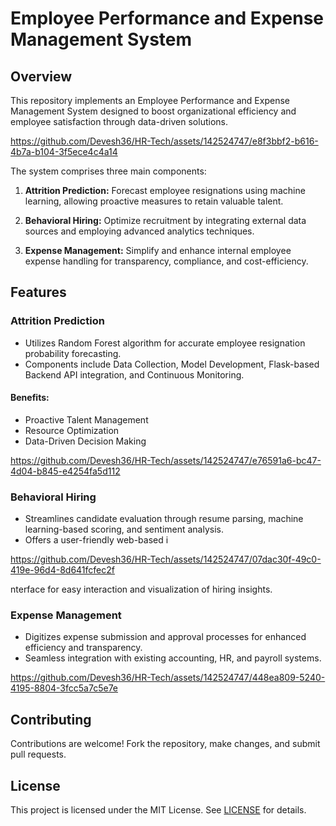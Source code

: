 # Employee Performance and Expense Management System

## Overview
This repository implements an Employee Performance and Expense Management System designed to boost organizational efficiency and employee satisfaction through data-driven solutions.


https://github.com/Devesh36/HR-Tech/assets/142524747/e8f3bbf2-b616-4b7a-b104-3f5ece4c4a14

 The system comprises three main components:

1. **Attrition Prediction:** Forecast employee resignations using machine learning, allowing proactive measures to retain valuable talent.
   
2. **Behavioral Hiring:** Optimize recruitment by integrating external data sources and employing advanced analytics techniques.
   
3. **Expense Management:** Simplify and enhance internal employee expense handling for transparency, compliance, and cost-efficiency.

## Features

### Attrition Prediction
- Utilizes Random Forest algorithm for accurate employee resignation probability forecasting.
- Components include Data Collection, Model Development, Flask-based Backend API integration, and Continuous Monitoring.


#### Benefits:
- Proactive Talent Management
- Resource Optimization
- Data-Driven Decision Making


https://github.com/Devesh36/HR-Tech/assets/142524747/e76591a6-bc47-4d04-b845-e4254fa5d112


### Behavioral Hiring
- Streamlines candidate evaluation through resume parsing, machine learning-based scoring, and sentiment analysis.
- Offers a user-friendly web-based i

https://github.com/Devesh36/HR-Tech/assets/142524747/07dac30f-49c0-419e-96d4-8d641fcfec2f

nterface for easy interaction and visualization of hiring insights.

### Expense Management
- Digitizes expense submission and approval processes for enhanced efficiency and transparency.
- Seamless integration with existing accounting, HR, and payroll systems.


https://github.com/Devesh36/HR-Tech/assets/142524747/448ea809-5240-4195-8804-3fcc5a7c5e7e


## Contributing
Contributions are welcome! Fork the repository, make changes, and submit pull requests.

## License
This project is licensed under the MIT License. See [LICENSE](LICENSE) for details.
